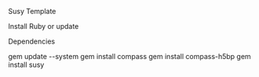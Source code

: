 Susy Template

Install Ruby or update

Dependencies

gem update --system
gem install compass
gem install compass-h5bp
gem install susy